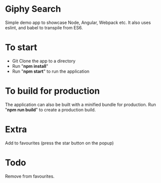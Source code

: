 # Giphy Search

Simple demo app to showcase Node, Angular, Webpack etc.  It also uses eslint, and babel to transpile from ES6.

# To start
* Git Clone the app to a directory
* Run "**npm install**"
* Run "**npm start**" to run the application

# To build for production
The application can also be built with a minified bundle for production.  Run "**npm run build**" to create a production build.

# Extra
Add to favourites (press the star button on the popup)

# Todo
Remove from favourites.
